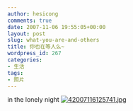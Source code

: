 ```yaml
---
author: hesicong
comments: true
date: 2007-11-06 19:55:05+00:00
layout: post
slug: what-you-are-and-others
title: 你也在等人么~
wordpress_id: 267
categories:
- 生活
tags:
- 照片
---
```


in the lonely night
[![42007116125741.jpg](/images/others/thumbs/thumbs_42007116125741.jpg)](/images/others/42007116125741.jpg)
